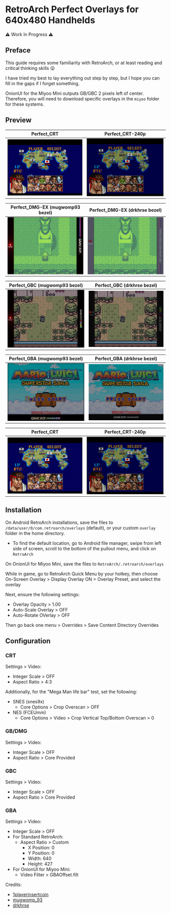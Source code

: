 # RetroArch Perfect Overlays for 640x480 Handhelds

:warning: Work In Progress :warning:

## Preface

This guide requires some familiarity with RetroArch, or at least reading and critical thinking skills :stuck_out_tongue_winking_eye:

I have tried my best to lay everything out step by step, but I hope you can fill in the gaps if I forget something.

OnionUI for the Miyoo Mini outputs GB/GBC 2 pixels left of center. Therefore, you will need to download specific overlays in the `miyoo` folder for these systems.


## Preview

| Perfect_CRT                   | Perfect_CRT-240p                      | 
| ----------------------------------- | ----------------------------------- |
| ![](preview/CRT.png) | ![](preview/CRT-240p.png) | 


| Perfect_DMG-EX (mugwomp93 bezel)                    | Perfect_DMG-EX (drkhrse bezel)                      | 
| ----------------------------------- | ----------------------------------- |
| ![](preview/DMG-mugwomp93.png) | ![](preview/DMG-drkhrse.png) | 

| Perfect_GBC (mugwomp93 bezel)                    | Perfect_GBC (drkhrse bezel)                      | 
| ----------------------------------- | ----------------------------------- |
| ![](preview/GBC-mugwomp93.png) | ![](preview/GBC-drkhrse.png) | 

| Perfect_GBA (mugwomp93 bezel)                    | Perfect_GBA (drkhrse bezel)                      | 
| ----------------------------------- | ----------------------------------- |
| ![](preview/GBA-mugwomp93.png) | ![](preview/GBA-drkhrse.png) | 


| Perfect_CRT                   | Perfect_CRT-240p                      | 
| ----------------------------------- | ----------------------------------- |
| ![](preview/CRT.png) | ![](preview/CRT-240p.png) | 



## Installation

On Android RetroArch installations, save the files to `/data/user/0/com.retroarch/overlays` (default), or your custom `overlay` folder in the home directory.

* To find the default location, go to Android file manager, swipe from left side of screen, scroll to the bottom of the pullout menu, and click on `RetroArch` 

On OnionUI for Miyoo Mini, save the files to `RetroArch/.retroarch/overlays`

While in game, go to RetroArch Quick Menu by your hotkey, then choose On-Screen Overlay > Display Overlay ON > Overlay Preset, and select the overlay

Next, ensure the following settings:
* Overlay Opacity > 1.00
* Auto-Scale Overlay > OFF
* Auto-Rotate OVerlay > OFF

Then go back one menu > Overrides > Save Content Directory Overrides

## Configuration

### CRT

Settings > Video:
* Integer Scale > OFF
* Aspect Ratio > 4:3

Additionally, for the "Mega Man life bar" test, set the following:

* SNES (snes9x)
  * Core Options > Crop Overscan > OFF
* NES (FCEUmm)
  * Core Options > Video > Crop Vertical Top/Bottom Overscan > 0


### GB/DMG

Settings > Video:
* Integer Scale > OFF
* Aspect Ratio > Core Provided

### GBC

Settings > Video:
* Integer Scale > OFF
* Aspect Ratio > Core Provided
  
### GBA

Settings > Video:
* Integer Scale > OFF
* For Standard RetroArch:
  * Aspect Ratio > Custom
    * X Position: 0
    * Y Position: 0
    * Width: 640
    * Height: 427
* For OnionUI for Miyoo Mini:
  * Video Filter > GBAOffset.filt

Credits:
- [1playerinsertcoin](https://www.reddit.com/user/1playerinsertcoin/submitted/)
- [mugwomp_93](https://www.reddit.com/r/RG35XX/comments/1ai93ee/perfect_overlays_adapted_for_rg35xx/)
- [drkhrse](https://github.com/drkhrse/drkhrse_miyoo_bezels)
